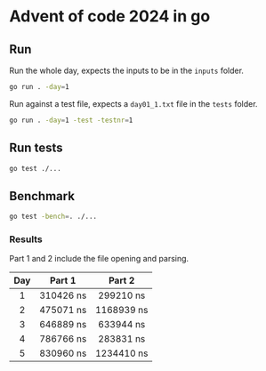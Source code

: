 # Advent of code 2024 in go

## Run

Run the whole day, expects the inputs to be in the `inputs` folder.

```bash
go run . -day=1
```

Run against a test file, expects a `day01_1.txt` file in the `tests` folder.

```bash
go run . -day=1 -test -testnr=1
```

## Run tests

```bash
go test ./...
```

## Benchmark

```bash
go test -bench=. ./...
```

### Results

Part 1 and 2 include the file opening and parsing.

|  Day  |  Part 1   |   Part 2   |
| :---: | :-------: | :--------: |
|   1   | 310426 ns | 299210 ns  |
|   2   | 475071 ns | 1168939 ns |
|   3   | 646889 ns | 633944 ns  |
|   4   | 786766 ns | 283831 ns  |
|   5   | 830960 ns | 1234410 ns |